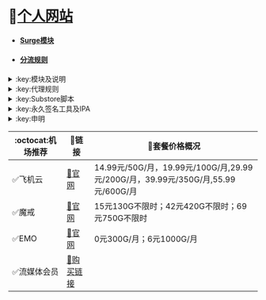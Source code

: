 # 🔔[个人网站](https://whatshub.top)

* #### [Surge模块](https://whatshub.top/surge)
* #### [分流规则](https://whatshub.top/rule)
<details>
   <summary>:key:模块及说明</summary>    
   
|:octocat:模块|:link:链接|:pushpin:说明|
|--|--|--|
|:white_check_mark:面板|[:link:链接地址](https://whatshub.top/surge)|
|:white_check_mark:4in1|[:link:链接地址](https://whatshub.top/module/4in1.module)|模块合集
|:white_check_mark:去广告|[:link:链接地址](https://whatshub.top/module/startingad.sgmodule)|去广告
|:white_check_mark:去广告mix|[:link:链接地址](https://whatshub.top/module/adultra.sgmodule)|去广告mix
|:white_check_mark:去广告mix+|[:link:链接地址](https://whatshub.top/module/adultraplus.sgmodule)|去广告mix+
|:white_check_mark:accuweather解锁|[:link:链接地址](https://whatshub.top/module/accu.module)|天气app
|:white_check_mark:alarmy|[:link:链接地址](https://whatshub.top/module/alarmy.module)|使命闹钟
|:white_check_mark:aloha|[:link:链接地址](https://whatshub.top/module/aloha.module)|VPN隐私浏览器
|:white_check_mark:爱美剧|[:link:链接地址](https://whatshub.top/module/amj.module)|影视app 去广告+解锁部分会员功能
|:white_check_mark:Background Eraser|[:link:链接地址](https://whatshub.top/module/aosoft.module)|抠图app
|:white_check_mark:appraven|[:link:链接地址](https://whatshub.top/module/appraven.module)|应用市场
|:white_check_mark:audiomack|[:link:链接地址](https://whatshub.top/module/audiomack.module)|音乐相关app
|:white_check_mark:b612相机|[:link:链接地址](https://whatshub.top/module/b612.module)|相机编辑app
|:white_check_mark:百度云倍速|[:link:链接地址](https://whatshub.top/module/baiducloud.sgmodule)|百度云倍率播放
|:white_check_mark:白描|[:link:链接地址](https://whatshub.top/module/baimiao.module)|OCR扫描app
|:white_check_mark:bazaart|[:link:链接地址](https://whatshub.top/module/bazaart.module)|照片编辑
|:white_check_mark:布丁锁屏|[:link:链接地址](https://whatshub.top/module/bdsp.module)|桌面美化类
|:white_check_mark:bedtime fan|[:link:链接地址](https://whatshub.top/module/bedtime-fan.module)|助眠app
|:white_check_mark:bilibili HD|[:link:链接地址](https://whatshub.top/module/bili.module)|哔哩高清解锁
|:white_check_mark:bilibili NoAD|[:link:链接地址](https://whatshub.top/module/biliad.module)|bilibili去广告
|:white_check_mark:波点音乐|[:link:链接地址](https://whatshub.top/module/Bodian.module)|波点音乐去广告
|:white_check_mark:BOOM|[:link:链接地址](https://whatshub.top/module/boom.module)|音乐均衡器
|:white_check_mark:boxjs|[:link:链接地址](https://whatshub.top/module/boxjs.sgmodule)|含签到脚本
|:white_check_mark:财新文章解锁|[:link:链接地址](https://whatshub.top/module/caixin.module)|财新会员
|:white_check_mark:彩云天气|[:link:链接地址](https://whatshub.top/module/caiyun.module)|彩云天气SVIP
|:white_check_mark:计算器HD|[:link:链接地址](https://whatshub.top/module/calculator.module)|计算器HD会员
|:white_check_mark:扫描全能王|[:link:链接地址](https://whatshub.top/module/camscanner.sgmodule)|扫描全能王会员
|:white_check_mark:克拉壁纸|[:link:链接地址](https://whatshub.top/module/clarity.module)|桌面美化类
|:white_check_mark:colorwidgets|[:link:链接地址](https://whatshub.top/module/colorwidgets.module)|桌面小组件
|:white_check_mark:dailyyoga|[:link:链接地址](https://whatshub.top/module/dailyyoga.module)|每日瑜伽
|:white_check_mark:大蓝鲸|[:link:链接地址](https://whatshub.top/module/dalanjing.module)|视听互动
|:white_check_mark:darkroom|[:link:链接地址](https://whatshub.top/module/darkroom.module)|照片编辑
|:white_check_mark:读书笔记|[:link:链接地址](https://whatshub.top/module/dsbj.module)|笔记类
|:white_check_mark:第一弹|[:link:链接地址](https://whatshub.top/module/dyd.module)|二次元游戏综合社区
|:white_check_mark:儿哥点点|[:link:链接地址](https://whatshub.top/module/egdd.module)|幼儿类
|:white_check_mark:ellabook|[:link:链接地址](https://whatshub.top/module/ellabook.module)|幼儿类
|:white_check_mark:emby|[:link:链接地址](https://whatshub.top/module/emby.sgmodule)|Emby解锁
|:white_check_mark:emmo|[:link:链接地址](https://whatshub.top/module/emmo.module)|笔记类
|:white_check_mark:fabulous|[:link:链接地址](https://whatshub.top/module/fabulous.module)|健康类
|:white_check_mark:番茄小说|[:link:链接地址](https://whatshub.top/module/fanqie.module)|番茄小说去广告
|:white_check_mark:fantastical|[:link:链接地址](https://whatshub.top/module/fantastical.module)|日历类
|:white_check_mark:fimo|[:link:链接地址](https://whatshub.top/module/fimo.module)|相机类
|:white_check_mark:grammarly|[:link:链接地址](https://whatshub.top/module/grammarly.module)|外语类
|:white_check_mark:grow|[:link:链接地址](https://whatshub.top/module/grow.module)|健康类
|:white_check_mark:烘焙小屋|[:link:链接地址](https://whatshub.top/module/hbxw.module)|食谱类
|:white_check_mark:京东历史价格|[:link:链接地址](https://whatshub.top/module/HistoryPrice.sgmodule)|展开商品名查看历史价格
|:white_check_mark:海豚记账本|[:link:链接地址](https://whatshub.top/module/htjzb.module)|账目类
|:white_check_mark:hyperweb|[:link:链接地址](https://whatshub.top/module/hyperweb.module)|多合一浏览器扩展
|:white_check_mark:ilovepdf|[:link:链接地址](https://whatshub.top/module/ilovepdf.module)|PDF编辑
|:white_check_mark:imuseum|[:link:链接地址](https://whatshub.top/module/imuseum.module)|艺术类
|:white_check_mark:invideo|[:link:链接地址](https://whatshub.top/module/invideo.module)|视频编辑
|:white_check_mark:jibjab|[:link:链接地址](https://whatshub.top/module/jibjab.module)|图片恶搞
|:white_check_mark:句读|[:link:链接地址](https://whatshub.top/module/judou.module)|文学类
|:white_check_mark:kika|[:link:链接地址](https://whatshub.top/module/kika.module)|输入法
|:white_check_mark:酷我音乐|[:link:链接地址](https://whatshub.top/module/kuwo-unlock.sgmodule)|酷我音乐解锁
|:white_check_mark:lightroom|[:link:链接地址](https://whatshub.top/module/lightroom.module)|照片编辑
|:white_check_mark:流利说·阅读|[:link:链接地址](https://whatshub.top/module/lls.module)|外语类
|:white_check_mark:螺蛳大语文|[:link:链接地址](https://whatshub.top/module/lsdyw.module)|学习类
|:white_check_mark:免耽漫画|[:link:链接地址](https://whatshub.top/module/mdmanhua.module)|漫画类
|:white_check_mark:美篇|[:link:链接地址](https://whatshub.top/module/meipian.module)|交友类
|:white_check_mark:meistertask|[:link:链接地址](https://whatshub.top/module/meistertask.module)|任务管理
|:white_check_mark:美图秀秀|[:link:链接地址](https://whatshub.top/module/meituxx.module)|美图秀秀解锁会员
|:white_check_mark:漫画台|[:link:链接地址](https://whatshub.top/module/mht.module)|小程序解锁
|:white_check_mark:mix-camera|[:link:链接地址](https://whatshub.top/module/mix-camera.module)|相机类
|:white_check_mark:马卡龙玩图|[:link:链接地址](https://whatshub.top/module/mklwt.module)|照片编辑
|:white_check_mark:mojo|[:link:链接地址](https://whatshub.top/module/mojo.module)|创意模板
|:white_check_mark:molycam|[:link:链接地址](https://whatshub.top/module/molycam.module)|相机类
|:white_check_mark:musixmatch|[:link:链接地址](https://whatshub.top/module/musixmatch.module)|音乐类
|:white_check_mark:myfitnesspal|[:link:链接地址](https://whatshub.top/module/myfitnesspal.module)|健康类
|:white_check_mark:myplate|[:link:链接地址](https://whatshub.top/module/myplate.module)|健康类
|:white_check_mark:netflix_rating|[:link:链接地址](https://whatshub.top/module/netflix_rating.sgmodule)|奈飞显示豆瓣评分
|:white_check_mark:nicegram|[:link:链接地址](https://whatshub.top/module/nicegram.module)|nicegram会员解锁
|:white_check_mark:notability|[:link:链接地址](https://whatshub.top/module/notability.module)|笔记类
|:white_check_mark:Now冥想|[:link:链接地址](https://whatshub.top/module/now.module)|助眠app
|:white_check_mark:奶由壁纸|[:link:链接地址](https://whatshub.top/module/nybz.module)|桌面美化类
|:white_check_mark:oldroll|[:link:链接地址](https://whatshub.top/module/oldroll.module)|相机类
|:white_check_mark:peak|[:link:链接地址](https://whatshub.top/module/peak.module)|益智类
|:white_check_mark:配音秀|[:link:链接地址](https://whatshub.top/module/peiyinxiu.module)|配音
|:white_check_mark:photomath|[:link:链接地址](https://whatshub.top/module/photomath.module)|学习类
|:white_check_mark:photoshop Express|[:link:链接地址](https://whatshub.top/module/photoshop.module)|PS
|:white_check_mark:piccollage|[:link:链接地址](https://whatshub.top/module/piccollage.module)|照片编辑
|:white_check_mark:picsart|[:link:链接地址](https://whatshub.top/module/picsart.module)|照片编辑
|:white_check_mark:pillow|[:link:链接地址](https://whatshub.top/module/pillow.module)|健康类
|:white_check_mark:pixelcut|[:link:链接地址](https://whatshub.top/module/pixelcut.module)|照片编辑
|:white_check_mark:pocket lists|[:link:链接地址](https://whatshub.top/module/pocketlists.module)|口袋清单
|:white_check_mark:polarr|[:link:链接地址](https://whatshub.top/module/polarr.module)|照片编辑
|:white_check_mark:皮皮虾|[:link:链接地址](https://whatshub.top/module/ppx.module)|皮皮虾去广告
|:white_check_mark:起伏|[:link:链接地址](https://whatshub.top/module/qifu.module)|助眠app
|:white_check_mark:七猫小说|[:link:链接地址](https://whatshub.top/module/qmxs.module)|七猫小说解锁
|:white_check_mark:多重搜索|[:link:链接地址](https://whatshub.top/module/multisearch.module)|使用方法见模块说明
|:white_check_mark:人人视频|[:link:链接地址](https://whatshub.top/module/rrsp.module)|人人视频/多多视频去广告
|:white_check_mark:时光手账|[:link:链接地址](https://whatshub.top/module/sgsz.module)|笔记类
|:white_check_mark:shadowlinkVPN|[:link:链接地址](https://whatshub.top/module/shadowlinkVPN.module)|解锁VIP节点
|:white_check_mark:smallpdf|[:link:链接地址](https://whatshub.top/module/smallpdf.module)|PDF编辑
|:white_check_mark:石墨文档|[:link:链接地址](https://whatshub.top/module/smwd.module)|石墨文档解锁
|:white_check_mark:少年得到|[:link:链接地址](https://whatshub.top/module/sndd.module)|少年得到解锁
|:white_check_mark:soundcloud|[:link:链接地址](https://whatshub.top/module/soundcloud.module)|解锁soundcloud Go+
|:white_check_mark:spotify|[:link:链接地址](https://whatshub.top/module/spotifyVIP.module)|spotify 部分解锁 不能设置超高音质
|:white_check_mark:去开屏广告|[:link:链接地址](https://whatshub.top/module/startingad.module)|去开屏广告
|:white_check_mark:substore|[:link:链接地址](https://whatshub.top/module/substore.sgmodule)|订阅节点过滤/整合/修改/同步
|:white_check_mark:symbolab|[:link:链接地址](https://whatshub.top/module/symbolab.module)|数学解答
|:white_check_mark:tangerine|[:link:链接地址](https://whatshub.top/module/tangerine.module)|银行类
|:white_check_mark:tenpercent|[:link:链接地址](https://whatshub.top/module/tenpercent.module)|健康类
|:white_check_mark:迅雷|[:link:链接地址](https://whatshub.top/module/thunder.module)|迅雷会员
|:white_check_mark:tok cam|[:link:链接地址](https://whatshub.top/module/tokcam.module)|相机类
|:white_check_mark:图图记账|[:link:链接地址](https://whatshub.top/module/tutu.module)|账目类
|:white_check_mark:vista看天下|[:link:链接地址](https://whatshub.top/module/vista.module)|vista看天下会员
|:white_check_mark:vsco|[:link:链接地址](https://whatshub.top/module/vsco.module)|照片编辑
|:white_check_mark:wallcraft|[:link:链接地址](https://whatshub.top/module/wallcraft.module)|桌面美化类
|:white_check_mark:豌豆清单|[:link:链接地址](https://whatshub.top/module/wdqd.module)|清单类
|:white_check_mark:微信公众号去广告|[:link:链接地址](https://whatshub.top/module/wechatad.module)|微信公众号去广告
|:white_check_mark:微博去广告|[:link:链接地址](https://whatshub.top/module/weiboad.module)|微博去广告
|:white_check_mark:workout for women|[:link:链接地址](https://whatshub.top/module/wfw.module)|健康类
|:white_check_mark:widgetsmith|[:link:链接地址](https://whatshub.top/module/widgetsmith.module)|小组件
|:white_check_mark:万能变声器|[:link:链接地址](https://whatshub.top/module/wnbsq.module)|万能变声器
|:white_check_mark:网易蜗牛读书|[:link:链接地址](https://whatshub.top/module/wnds.module)|蜗牛读书解锁
|:white_check_mark:WPS|[:link:链接地址](https://whatshub.top/module/WPS.module)|wps解锁会员
|:white_check_mark:西窗烛|[:link:链接地址](https://whatshub.top/module/xcz.module)|西窗烛解锁
|:white_check_mark:小影|[:link:链接地址](https://whatshub.top/module/xiaoying.module)|小影解锁
|:white_check_mark:香蕉视频|[:link:链接地址](https://whatshub.top/module/xjsp.module)|不知道
|:white_check_mark:xmind思维导图|[:link:链接地址](https://whatshub.top/module/xmind.module)|xmind思维导图解锁
|:white_check_mark:喜马拉雅去广告|[:link:链接地址](https://whatshub.top/module/xmlyad.module)|喜马拉雅去广告
|:white_check_mark:小习惯|[:link:链接地址](https://whatshub.top/module/xxg.module)|自律类
|:white_check_mark:新语听书|[:link:链接地址](https://whatshub.top/module/xyts.module)|阅读类
|:white_check_mark:有道云笔记|[:link:链接地址](https://whatshub.top/module/ydybj.module)|有道云笔记解锁
|:white_check_mark:亦飞GIF|[:link:链接地址](https://whatshub.top/module/yifeigif.module)|照片编辑
|:white_check_mark:一甜相机|[:link:链接地址](https://whatshub.top/module/yitian.module)|一甜相机解锁
|:white_check_mark:一言|[:link:链接地址](https://whatshub.top/module/yiyan.module)|一言解锁
|:white_check_mark:云听|[:link:链接地址](https://whatshub.top/module/yunting.module)|云听解锁
|:white_check_mark:语文趣配音|[:link:链接地址](https://whatshub.top/module/ywqpy.module)|配音类
|:white_check_mark:斑马海报|[:link:链接地址](https://whatshub.top/module/zebra.module)|设计类
|:white_check_mark:知乎去广告|[:link:链接地址](https://whatshub.top/module/ZhihuBlock.sgmodule)|知乎去广告
|:white_check_mark:知乎优化|[:link:链接地址](https://whatshub.top/module/ZhihuOpt.sgmodule)|知乎优化
|:white_check_mark:纸条|[:link:链接地址](https://whatshub.top/module/zhitiao.module)|作文素材
|:white_check_mark:指尖时光|[:link:链接地址](https://whatshub.top/module/zjsg.module)|日程管理
|:white_check_mark:知音漫客|[:link:链接地址](https://whatshub.top/module/zymk.module)|知音漫客解锁
|:white_check_mark:Spotify歌词翻译|[:link:链接地址](https://whatshub.top/module/spotify_lyric.module)|需申请百度翻译API 教程在模块内
|:white_check_mark:NFC门禁卡公交卡|[:link:链接地址](https://whatshub.top/module/nfc.module)|NFC功能类
|:white_check_mark:搜图神器|[:link:链接地址](https://whatshub.top/module/stsq.module)|解锁VIP功能
|:white_check_mark:彩云天气通知任务|[:link:链接地址](https://whatshub.top/module/caiyun_cron.module)|天气通知，需搭配BOXJS使用
|:white_check_mark:Calm解锁|[:link:链接地址](https://whatshub.top/module/calm.module)|健康类
|:white_check_mark:HTTPS抓包|[:link:链接地址](https://whatshub.top/module/https.module)|抓包工具
|:white_check_mark:SSA丝社|[:link:链接地址](https://whatshub.top/module/ssa.module)|不知道
|:white_check_mark:小小优趣|[:link:链接地址](https://whatshub.top/module/xxyq.module)|儿童类
|:white_check_mark:幻影相册|[:link:链接地址](https://whatshub.top/module/hyxc.module)|照片编辑
|:white_check_mark:精塾国学|[:link:链接地址](https://whatshub.top/module/jsgx.module)|学习类
|:white_check_mark:PrettyUp|[:link:链接地址](https://whatshub.top/module/prettyup.module)|视频美化
|:white_check_mark:微博lite去广告|[:link:链接地址](https://whatshub.top/module/weibolitead.module)|微博轻享版去广告
|:white_check_mark:BILI自动地区|[:link:链接地址](https://whatshub.top/module/bili-region.module)|bili自动地区
|:white_check_mark:CUBOX|[:link:链接地址](https://whatshub.top/module/cubox.sgmodule)|文件收集整理
|:white_check_mark:pandora|[:link:链接地址](https://whatshub.top/module/pandora.module)|订阅管理
|:white_check_mark:微信阅读积分兑换|[:link:链接地址](https://whatshub.top/module/wechatread.module)|请查阅脚本内教程
|:white_check_mark:来音智能陪练|[:link:链接地址](https://whatshub.top/module/ly.module)|音乐训练
|:white_check_mark:熊掌记|[:link:链接地址](https://whatshub.top/module/xzj.module)|笔记类
|:white_check_mark:如期|[:link:链接地址](https://whatshub.top/module/rq.module)|扫码
|:white_check_mark:CEO周课|[:link:链接地址](https://whatshub.top/module/ceo.module)|CEO周课
|:white_check_mark:Fileball|[:link:链接地址](https://whatshub.top/module/fileball.module)|文件管理
|:white_check_mark:1blocker|[:link:链接地址](https://whatshub.top/module/1blocker.module)|浏览器广告屏蔽
|:white_check_mark:AI换脸秀|[:link:链接地址](https://whatshub.top/module/ai.module)|换脸app
|:white_check_mark:proknockout|[:link:链接地址](https://whatshub.top/module/proknockout.module)|P图
|:white_check_mark:青柠海报|[:link:链接地址](https://whatshub.top/module/qnhb.module)|海报设计
|:white_check_mark:Faintv|[:link:链接地址](https://whatshub.top/module/faintv.module)|视频类
|:white_check_mark:微信听书|[:link:链接地址](https://whatshub.top/module/wxts.module)|听书
|:white_check_mark:人民日报去广告|[:link:链接地址](https://whatshub.top/module/rmrb.module)|人民日报
|:white_check_mark:爱企查|[:link:链接地址](https://whatshub.top/module/aqc.module)|爱企查
|:white_check_mark:微信读书免费卡解锁|[:link:链接地址](https://whatshub.top/module/wxds.module)|阅读类
|:white_check_mark:chic|[:link:链接地址](https://whatshub.top/module/chic.module)|相机类
|:white_check_mark:有道词典|[:link:链接地址](https://whatshub.top/module/ydcd.module)|翻译类
|:white_check_mark:一路听天下|[:link:链接地址](https://whatshub.top/module/ylttx.module)|一路听天下
|:white_check_mark:网速测试大师|[:link:链接地址](https://whatshub.top/module/wscsds.module)|测速
|:white_check_mark:网速管家|[:link:链接地址](https://whatshub.top/module/wsgj.module)|测速
|:white_check_mark:EFEKT美易|[:link:链接地址](https://whatshub.top/module/efekt.module)|视频特效
|:white_check_mark:WPS稻壳会员|[:link:链接地址](https://whatshub.top/module/doc.module)|文档编辑
|:white_check_mark:米克锁屏|[:link:链接地址](https://whatshub.top/module/mksp.module)|桌面美化
|:white_check_mark:阿布睡前故事|[:link:链接地址](https://whatshub.top/module/absqgs.module)|儿童类
|:white_check_mark:collart|[:link:链接地址](https://whatshub.top/module/collart.module)|照片编辑
|:white_check_mark:博商小麦|[:link:链接地址](https://whatshub.top/module/bsxm.module)|学习类
|:white_check_mark:MEMRISE|[:link:链接地址](https://whatshub.top/module/memrise.module)|外语学习
|:white_check_mark:堆糖|[:link:链接地址](https://whatshub.top/module/duitang.module)|桌面美化
|:white_check_mark:Flomo|[:link:链接地址](https://whatshub.top/module/flomo.module)|笔记类
|:white_check_mark:APTV|[:link:链接地址](https://whatshub.top/module/aptv.module)|文件存储
|:white_check_mark:香哈菜谱大全|[:link:链接地址](https://whatshub.top/module/cp.module)|菜谱
|:white_check_mark:长相思|[:link:链接地址](https://whatshub.top/module/cxs.module)|学习类
|:white_check_mark:电子请柬制作|[:link:链接地址](https://whatshub.top/module/dzqj.module)|设计类
|:white_check_mark:黄油相机|[:link:链接地址](https://whatshub.top/module/hyxj.module)|相机类
|:white_check_mark:Lingokids|[:link:链接地址](https://whatshub.top/module/lingokids.module)|幼儿学习类
|:white_check_mark:百度文库|[:link:链接地址](https://whatshub.top/module/bdwk.module)|阅读权限解锁
|:white_check_mark:Craft|[:link:链接地址](https://whatshub.top/module/craft.module)|文档类
|:white_check_mark:Panda小组件|[:link:链接地址](https://whatshub.top/module/panda.module)|桌面美化
|:white_check_mark:Keep|[:link:链接地址](https://whatshub.top/module/keep.module)|健身类
|:white_check_mark:Documents|[:link:链接地址](https://whatshub.top/module/documents.module)|文件管理
|:white_check_mark:Planny|[:link:链接地址](https://whatshub.top/module/planny.module)|任务计划
|:white_check_mark:Ego Reader|[:link:链接地址](https://whatshub.top/module/ego.module)|RSS阅读器
|:white_check_mark:极速扫描仪|[:link:链接地址](https://whatshub.top/module/jssmy.module)|扫描
|:white_check_mark:指尖笔记|[:link:链接地址](https://whatshub.top/module/zjbj.module)|笔记
|:white_check_mark:钱迹|[:link:链接地址](https://whatshub.top/module/qj.module)|记账
|:white_check_mark:Agenda|[:link:链接地址](https://whatshub.top/module/agenda.module)|笔记
|:white_check_mark:即刻运动|[:link:链接地址](https://whatshub.top/module/agenda.module)|健身类
|:white_check_mark:Day One|[:link:链接地址](https://whatshub.top/module/dayone.module)|日记类
|:white_check_mark:Usage|[:link:链接地址](https://whatshub.top/module/usage.module)|小组件
|:white_check_mark:谜底时钟|[:link:链接地址](https://whatshub.top/module/mdsz.module)|日历小组件
|:white_check_mark:MoneyThings|[:link:链接地址](https://whatshub.top/module/moneythings.module)|钱包类
|:white_check_mark:手机扫描仪|[:link:链接地址](https://whatshub.top/module/sjsmy.module)|扫描
|:white_check_mark:Sorted|[:link:链接地址](https://whatshub.top/module/sorted.module)|日历
|:white_check_mark:尽简衣橱|[:link:链接地址](https://whatshub.top/module/jjyc.module)|衣橱管理
|:white_check_mark:看理想|[:link:链接地址](https://whatshub.top/module/klx.module)|媒体类
|:white_check_mark:目标地图|[:link:链接地址](https://whatshub.top/module/mbdt.module)|任务管理类
|:white_check_mark:拼图酱|[:link:链接地址](https://whatshub.top/module/ptj.module)|图片编辑
|:white_check_mark:向日葵阅读|[:link:链接地址](https://whatshub.top/module/xrk.module)|阅读类
|:white_check_mark:卡片日记|[:link:链接地址](https://whatshub.top/module/kprj.module)|日记类
|:white_check_mark:莉景天气|[:link:链接地址](https://whatshub.top/module/ljtq.module)|天气类
|:white_check_mark:Motivation|[:link:链接地址](https://whatshub.top/module/motivation.module)|组件类
|:white_check_mark:PDF Viewer|[:link:链接地址](https://whatshub.top/module/pdfviewer.module)|文档编辑
|:white_check_mark:Percento|[:link:链接地址](https://whatshub.top/module/percento.module)|账目管理
|:white_check_mark:Pixelance|[:link:链接地址](https://whatshub.top/module/pixelance.module)|图片编辑
|:white_check_mark:Retake|[:link:链接地址](https://whatshub.top/module/retake.module)|照片修复
|:white_check_mark:色采|[:link:链接地址](https://whatshub.top/module/sc.module)|图片编辑
|:white_check_mark:闪萌表情|[:link:链接地址](https://whatshub.top/module/smbq.module)|表情类
|:white_check_mark:音频剪辑|[:link:链接地址](https://whatshub.top/module/ypjj.module)|音频剪辑
|:white_check_mark:Varlens|[:link:链接地址](https://whatshub.top/module/varlens.module)|相机类
|:white_check_mark:一木记账|[:link:链接地址](https://whatshub.top/module/ymjz.module)|记账类
|:white_check_mark:Drafts|[:link:链接地址](https://whatshub.top/module/drafts.module)|文档编辑类
|:white_check_mark:叮叮水印相机|[:link:链接地址](https://whatshub.top/module/ddsyxj.module)|相机类
|:white_check_mark:Emote|[:link:链接地址](https://whatshub.top/module/emote.module)|表情类
|:white_check_mark:灵敢足迹|[:link:链接地址](https://whatshub.top/module/lgzj.module)|旅行类
|:white_check_mark:7分钟HIIT运动|[:link:链接地址](https://whatshub.top/module/seven.module)|健康类
|:white_check_mark:私密相册管家|[:link:链接地址](https://whatshub.top/module/smxcgj.module)|相册
|:white_check_mark:FitnessView|[:link:链接地址](https://whatshub.top/module/fnv.module)|健康类
|:white_check_mark:TODO清单|[:link:链接地址](https://whatshub.top/module/todo.module)|计划任务类
|:white_check_mark:淘票票评分|[:link:链接地址](https://whatshub.top/module/tpp.module)|支付宝内淘票票评分
|:white_check_mark:天天豆|[:link:链接地址](https://whatshub.top/module/ttd.module)|日记类
|:white_check_mark:咖映|[:link:链接地址](https://whatshub.top/module/ky.module)|直播类
|:white_check_mark:VCUS|[:link:链接地址](https://whatshub.top/module/vcus.module)|视频编辑
|:white_check_mark:傲软PDF编辑|[:link:链接地址](https://whatshub.top/module/arpdfbj.module)|PDF编辑
|:white_check_mark:傲软投屏|[:link:链接地址](https://whatshub.top/module/artp.module)|投屏
|:white_check_mark:幻休|[:link:链接地址](https://whatshub.top/module/hx.module)|助眠APP
|:white_check_mark:绘影字幕|[:link:链接地址](https://whatshub.top/module/hyzm.module)|字幕app
|:white_check_mark:汇中考|[:link:链接地址](https://whatshub.top/module/hzk.module)|学习类
|:white_check_mark:iScreen|[:link:链接地址](https://whatshub.top/module/iscreen.module)|桌面美化类
|:white_check_mark:小组件盒子|[:link:链接地址](https://whatshub.top/module/xzjhz.module)|桌面美化类
|:white_check_mark:佐糖|[:link:链接地址](https://whatshub.top/module/zt.module)|图片处理
|:white_check_mark:飞鱼计划|[:link:链接地址](https://whatshub.top/module/fyjh.module)|生活记录工具
|:white_check_mark:过期啦|[:link:链接地址](https://whatshub.top/module/gql.module)|保质期提醒
|:white_check_mark:乃糖小组件|[:link:链接地址](https://whatshub.top/module/nt.module)|桌面美化类
|:white_check_mark:一书一课|[:link:链接地址](https://whatshub.top/module/ysyk.module)|学习类
|:white_check_mark:充电助手|[:link:链接地址](https://whatshub.top/module/cdzs.module)|电池助手
|:white_check_mark:电视家|[:link:链接地址](https://whatshub.top/module/dsj.module)|视频媒体
|:white_check_mark:Endel|[:link:链接地址](https://whatshub.top/module/endel.module)|助眠类
|:white_check_mark:格至日记|[:link:链接地址](https://whatshub.top/module/gzrj.module)|日记类
|:white_check_mark:高德地图去广告|[:link:链接地址](https://whatshub.top/module/gddt.module)|地图
|:white_check_mark:好事发生|[:link:链接地址](https://whatshub.top/module/hsfs.module)|日记类
|:white_check_mark:简讯|[:link:链接地址](https://whatshub.top/module/jianxun.module)|阅读类
|:white_check_mark:可拍|[:link:链接地址](https://whatshub.top/module/kepai.module)|视频编辑
|:white_check_mark:Lifeviewer|[:link:链接地址](https://whatshub.top/module/lifeviewer.module)|视频编辑
|:white_check_mark:Relens|[:link:链接地址](https://whatshub.top/module/relens.module)|相机类
|:white_check_mark:Vivacut|[:link:链接地址](https://whatshub.top/module/vivacut.module)|视频编辑
|:white_check_mark:Watchout|[:link:链接地址](https://whatshub.top/module/watchout.module)|桌面美化
|:white_check_mark:无痕去水印|[:link:链接地址](https://whatshub.top/module/whqsy.module)|图片编辑
|:white_check_mark:一键换脸|[:link:链接地址](https://whatshub.top/module/yjhl.module)|图片编辑
|:white_check_mark:Styleart|[:link:链接地址](https://whatshub.top/module/styleart.module)|图片编辑
|:white_check_mark:7动|[:link:链接地址](https://whatshub.top/module/7dong.module)|健身类
|:white_check_mark:生活指数定时提醒|[:link:链接地址](https://whatshub.top/module/lifeindex.module)|生活提醒
|:white_check_mark:油价提醒|[:link:链接地址](https://whatshub.top/module/oil.module)|油价提醒
|:white_check_mark:海报工厂|[:link:链接地址](https://whatshub.top/module/hbgc.module)|图片编辑
|:white_check_mark:我的番茄|[:link:链接地址](https://whatshub.top/module/wdfq.module)|时间管理
|:white_check_mark:FoMz|[:link:链接地址](https://whatshub.top/module/fomz.module)|相机类
|:white_check_mark:日杂相机|[:link:链接地址](https://whatshub.top/module/rzxj.module)|相机类
|:white_check_mark:古诗词大全|[:link:链接地址](https://whatshub.top/module/gscdq.module)|学习类
|:white_check_mark:Mondly|[:link:链接地址](https://whatshub.top/module/mondly.module)|外语学习类
|:white_check_mark:猫头鹰文件|[:link:链接地址](https://whatshub.top/module/mtywj.module)|文件管理
|:white_check_mark:YouTube去广告|[:link:链接地址](https://whatshub.top/module/YouTubeAd.sgmodule)|画中画，后台播放
|:white_check_mark:汉堡儿童故事|[:link:链接地址](https://whatshub.top/module/hbetgs.module)|早教类
|:white_check_mark:iconKiller|[:link:链接地址](https://whatshub.top/module/iconkiller.module)|更改ios图标
|:white_check_mark:一寸证件照|[:link:链接地址](https://whatshub.top/module/yczjz.module)|证件照
|:white_check_mark:中华诗词库|[:link:链接地址](https://whatshub.top/module/zhsck.module)|学习类
|:white_check_mark:字体册|[:link:链接地址](https://whatshub.top/module/ztc.module)|系统美化
|:white_check_mark:配音|[:link:链接地址](https://whatshub.top/module/peiyin.module)|配音app
|:white_check_mark:AdGuard|[:link:链接地址](https://whatshub.top/module/adguard.module)|去广告app
|:white_check_mark:阿里云盘签到|[:link:链接地址](https://whatshub.top/module/aliyun.module)|阿里云盘签到




* 如无必要 请勿更新解锁app
</details>
<details>
  <summary>:key:代理规则</summary>  

|:octocat:规则|:link:链接|
|--|--|
|:white_check_mark:ASN-China|[:link:链接地址](https://whatshub.top/rule/ASN-CN.list)
|:white_check_mark:ASN-轻量|[:link:链接地址](https://whatshub.top/rule/ASN-lite.list)
|:white_check_mark:ChinaIPs|[:link:链接地址](https://whatshub.top/rule/IPs-CN.list)
|:white_check_mark:人工智能|[:link:链接地址](https://whatshub.top/rule/ai.list)
|:white_check_mark:去广告|[:link:链接地址](https://whatshub.top/rule/AdvertisingLite.list)
|:white_check_mark:Anti-AD|[:link:链接地址](https://whatshub.top/rule/AntiAD.list)
|:white_check_mark:微软服务|[:link:链接地址](https://whatshub.top/rule/Microsoft.list)
|:white_check_mark:苹果服务|[:link:链接地址](https://whatshub.top/rule/Apple.list)
|:white_check_mark:AppStore|[:link:链接地址](https://whatshub.top/rule/AppStore.list)
|:white_check_mark:Telegram|[:link:链接地址](https://whatshub.top/rule/Telegram.list)
|:white_check_mark:微博|[:link:链接地址](https://whatshub.top/rule/Weibo.list)
|:white_check_mark:微信|[:link:链接地址](https://whatshub.top/rule/WeChat.list)
|:white_check_mark:Twitter|[:link:链接地址](https://whatshub.top/rule/Twitter.list)
|:white_check_mark:Spotify|[:link:链接地址](https://whatshub.top/rule/Spotify.list)
|:white_check_mark:PayPal|[:link:链接地址](https://whatshub.top/rule/PayPal.list)
|:white_check_mark:FaceBook|[:link:链接地址](https://whatshub.top/rule/Facebook.list)
|:white_check_mark:Reddit|[:link:链接地址](https://whatshub.top/rule/Reddit.list)
|:white_check_mark:Discord|[:link:链接地址](https://whatshub.top/rule/Discord.list)
|:white_check_mark:YouTube|[:link:链接地址](https://whatshub.top/rule/YouTube.list)
|:white_check_mark:YouTubeMusic|[:link:链接地址](https://whatshub.top/rule/YouTubeMusic.list)
|:white_check_mark:Netflix|[:link:链接地址](https://whatshub.top/rule/Netflix.list)
|:white_check_mark:Disney|[:link:链接地址](https://whatshub.top/rule/Disney.list)
|:white_check_mark:BiliBili|[:link:链接地址](https://whatshub.top/rule/BiliBili.list)
|:white_check_mark:国内媒体|[:link:链接地址](https://whatshub.top/rule/ChinaMedia.list)
|:white_check_mark:国外媒体|[:link:链接地址](https://whatshub.top/rule/ProxyMedia.list)
|:white_check_mark:Google|[:link:链接地址](https://whatshub.top/rule/Google.list)
|:white_check_mark:OneDrive|[:link:链接地址](https://whatshub.top/rule/OneDrive.list)
|:white_check_mark:AppleMusic|[:link:链接地址](https://whatshub.top/rule/AppleMusic.list)
|:white_check_mark:Line|[:link:链接地址](https://whatshub.top/rule/Line.list)
|:white_check_mark:TikTok|[:link:链接地址](https://whatshub.top/rule/TikTok.list)
|:white_check_mark:Cloudflare|[:link:链接地址](https://whatshub.top/rule/Cloudflare.list)
|:white_check_mark:维基百科|[:link:链接地址](https://whatshub.top/rule/Wikipedia.list)
|:white_check_mark:BBC|[:link:链接地址](https://whatshub.top/rule/BBC.list)
|:white_check_mark:亚马逊|[:link:链接地址](https://whatshub.top/rule/Amazon.list)
|:white_check_mark:Instagram|[:link:链接地址](https://whatshub.top/rule/Instagram.list)
|:white_check_mark:Whatsapp|[:link:链接地址](https://whatshub.top/rule/Whatsapp.list)
|:white_check_mark:巴哈姆特|[:link:链接地址](https://whatshub.top/rule/Bahamut.list)
|:white_check_mark:HBO|[:link:链接地址](https://whatshub.top/rule/HBO.list)
|:white_check_mark:Fox|[:link:链接地址](https://whatshub.top/rule/Fox.list)
|:white_check_mark:Hulu|[:link:链接地址](https://whatshub.top/rule/Hulu.list)
|:white_check_mark:KKBOX|[:link:链接地址](https://whatshub.top/rule/KKBOX.list)
|:white_check_mark:TIDAL|[:link:链接地址](https://whatshub.top/rule/TIDAL.list)
|:white_check_mark:TVB|[:link:链接地址](https://whatshub.top/rule/TVB.list)
|:white_check_mark:Emby|[:link:链接地址](https://whatshub.top/rule/Emby.list)
|:white_check_mark:网易云音乐|[:link:链接地址](https://whatshub.top/rule/NetEaseMusic.list)
|:white_check_mark:GitHub|[:link:链接地址](https://whatshub.top/rule/GitHub.list)
|:white_check_mark:Dropbox|[:link:链接地址](https://whatshub.top/rule/Dropbox.list)
|:white_check_mark:Duckduckgo|[:link:链接地址](https://whatshub.top/rule/Duckduckgo.list)
|:white_check_mark:国外代理|[:link:链接地址](https://whatshub.top/rule/Proxy.list)
|:white_check_mark:国内直连|[:link:链接地址](https://whatshub.top/rule/China.list)


</details>

<details>
  <summary>:key:Substore脚本</summary>  
  
|:octocat:Sub-Store脚本|:link:链接|:pushpin:操作说明|
|--|--|--|
|:white_check_mark:脚本操作：重命名|[:link:链接地址](https://raw.githubusercontent.com/qwerzl/rename.js/main/rename.js#input=zh&output=zh&airport=你需要的机场名)|SubStore-订阅编辑-添加操作-脚本操作-粘贴链接（自行修改自己的机场名）
|:white_check_mark:脚本过滤：筛选80 443端口|[:link:链接地址](https://raw.githubusercontent.com/deezertidal/private/main/port-filter.js)|SubStore-订阅编辑-添加操作-脚本过滤-粘贴链接
|:white_check_mark:脚本过滤：筛选80,443，vmess,ws节点(免流节点)|[:link:链接地址](https://raw.githubusercontent.com/deezertidal/private/main/nodes-filter.js)|SubStore-订阅编辑-添加操作-脚本过滤-粘贴链接
|:white_check_mark:脚本操作：修改host混淆|[:link:链接地址](https://raw.githubusercontent.com/deezertidal/private/main/vmess-host.js)|SubStore-订阅编辑-添加操作-脚本操作-粘贴链接（自行修改参数）
</details>


<details>
  <summary>:key:永久签名工具及IPA</summary>  
  
|:octocat:签名工具|:link:链接|:pushpin:操作说明|
|--|--|--|
|:white_check_mark:TrollStore 永久签名|[:link:教程](https://github.com/deezertidal/shadowrocket-rules/blob/main/TrollStore.MD)|支持iOS14.0-15.4.1
|:white_check_mark:Youtube.ipa|[:link:链接地址](https://github.com/qnblackcat/uYouPlus/releases/download/v18.08.1-2.3.1/uYouPlus_18.08.1_2.3.1.ipa)|去广告 后台播放音乐 画中画
|:white_check_mark:微信双开.ipa|[:link:链接地址](https://github.com/zwf234/WeChat/releases)|双开
|:white_check_mark:Appstore++|[:link:链接地址](https://ipa.store/2886.html)|降级工具
|:white_check_mark:Tiktok.ipa|[:link:链接地址](https://drive.google.com/file/d/1XMbpcMiv2yYEw6ApYG8sCL9oGNbPpcJ5/view?usp=drivesdk)|内置换区功能
|:white_check_mark:No homebar|[:link:链接地址](https://appdb.to/app/cydia/1900001061)|隐藏屏幕底部横条
|:white_check_mark:Trollspeed.ipa|[:link:链接地址](https://drive.google.com/file/d/17HIcHpiclJnFi_pAVpc71rTsDAL3JKCn/view)|显示网速
|:white_check_mark:其他.ipa|[:link:链接地址](https://appdb.to/search/?type=cydia)，[:link:链接地址](https://ipa.store)|

</details>





 <details>
  <summary>:key:申明</summary>
:warning:免责声明：

* 本项目涉及的任何解锁和解密分析脚本仅用于资源共享和学习研究，不能保证其合法性，准确性，完整性和有效性，请根据情况自行判断.

* 间接使用脚本的任何用户，包括但不限于建立VPS或在某些行为违反国家/地区法律或相关法规的情况下进行传播, 本项目对于由此引起的任何隐私泄漏或其他后果概不负责.

* 请勿将Script项目的任何内容用于商业或非法目的，否则后果自负.

* 如果任何单位或个人认为该项目的脚本可能涉嫌侵犯其权利，则应及时通知并提供身份证明，所有权证明，我们将在收到认证文件后删除相关脚本.

* 对任何脚本问题概不负责，包括但不限于由任何脚本错误导致的任何损失或损害.

* 您必须在下载后的24小时内从计算机或手机中完全删除以上内容.

* 任何以任何方式查看此项目的人或直接或间接使用该Script项目的任何脚本的使用者都应仔细阅读此声明。保留随时更改或补充此免责声明的权利。一旦使用并复制了任何相关脚本或Script项目的规则，则视为您已接受此免责声明.


### 特别感谢：
#### 排名不分先后,如有遗漏请提醒补充：

* [@ddgksf2013](https://github.com/ddgksf2013)

* [@Marol62926](https://github.com/Marol62926)

* [@Tartarus2014](https://github.com/Tartarus2014)

* [@I-am-R-E](https://github.com/I-am-R-E)

* [@yqc007](https://github.com/yqc007)

* [@nzw9314](https://github.com/nzw9314)

* [@Qure](https://github.com/Koolson/Qure)

* [@Orz](https://github.com/Orz-3/mini)

* [@NobyDa](https://github.com/NobyDa)

* [@lhie1](https://github.com/lhie1)

* [@ConnersHua](https://github.com/ConnersHua)

* [@chavyleung](https://github.com/chavyleung)

* [@yichahucha](https://github.com/yichahucha)

* [@langkhach270389](https://github.com/langkhach270389)

* [@Choler](https://github.com/Choler)

* [@onewayticket255](https://github.com/onewayticket255)

* [@NavePnow](https://github.com/NavePnow)

* [@Meeta](https://github.com/MeetaGit)

* [@Neurogram-R](https://github.com/Neurogram-R)

* [@sazs34](https://github.com/sazs34)

* [@uniqueque](https://github.com/uniqueque)

* [@eHpo](https://github.com/eHpo1/Rules)

* [@Sunert](https://github.com/Sunert/Scripts)

* [@songyangzz](https://github.com/songyangzz/QuantumultX.git)

* [@zZPiglet](https://github.com/zZPiglet/Task.git)

* [@Peng-YM](https://github.com/Peng-YM/QuanX)

* [@evilbutcher](https://github.com/evilbutcher/Quantumult_X/tree/master)

* [@lxk0301](https://gitee.com/lxk0301/jd_scripts/tree/master/)

* [@toulanboy](https://github.com/toulanboy/scripts)

* [@lowking](https://github.com/lowking/Scripts)

 </details>

|:octocat:机场推荐|:link:链接| :pushpin:套餐价格概况
|--|--|--|
|:white_check_mark:飞机云|[:link:官网](https://feiji27.com/auth/register?code=iMgM)|14.99元/50G/月，19.99元/100G/月,29.99元/200G/月，39.99元/350G/月,55.99元/600G/月
|:white_check_mark:魔戒|[:link:官网](https://mojie.me/#/register?code=tq2kydAz)|15元130G不限时；42元420G不限时；69元750G不限时
|:white_check_mark:EMO|[:link:官网](https://yyds.emovpn.top/#/register?code=7KLxhYOS)|0元300G/月；6元1000G/月
|:white_check_mark:流媒体会员|[:link:购买链接](https://ihezu.gold/mnWUrr)|  

